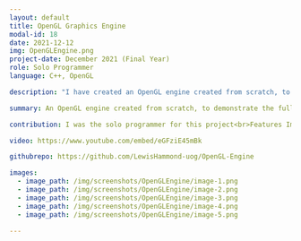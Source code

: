 ```yaml
---
layout: default
title: OpenGL Graphics Engine
modal-id: 18
date: 2021-12-12
img: OpenGLEngine.png
project-date: December 2021 (Final Year)
role: Solo Programmer
language: C++, OpenGL

description: "I have created an OpenGL engine created from scratch, to demonstrate the full forward rendering pipeline implementing/: Fragment Shaders, Vertex Shaders, Geometry Shaders and Tesselation. The project features movable and fully customizable directional lights, point lights and spotlights with shadows supported for directional lights and spot lights. The application imports major model types (obj, fbx and blend) and uses an object-oriented entity system. A debug utility menu allowing the user to customize the lighting settings and drawing options (VSync, MSAA and Wireframe)."

summary: An OpenGL engine created from scratch, to demonstrate the full rendering pipeline with OpenGL

contribution: I was the solo programmer for this project<br>Features Implemented:<ul><li>OpenGL Rendering Pipeline Setup</li><li>Vertex Shader</li><li>Fragment Shader</li><li>Geometry Shader</li><li>Tessellation</li><li>Model/Texture Loading</li><li>Input Handiling</li><li>Scene Customization (with dearIMGui)</li></ul>

video: https://www.youtube.com/embed/eGFziE45mBk

githubrepo: https://github.com/LewisHammond-uog/OpenGL-Engine

images:
  - image_path: /img/screenshots/OpenGLEngine/image-1.png
  - image_path: /img/screenshots/OpenGLEngine/image-2.png
  - image_path: /img/screenshots/OpenGLEngine/image-3.png
  - image_path: /img/screenshots/OpenGLEngine/image-4.png
  - image_path: /img/screenshots/OpenGLEngine/image-5.png
  
---
```

